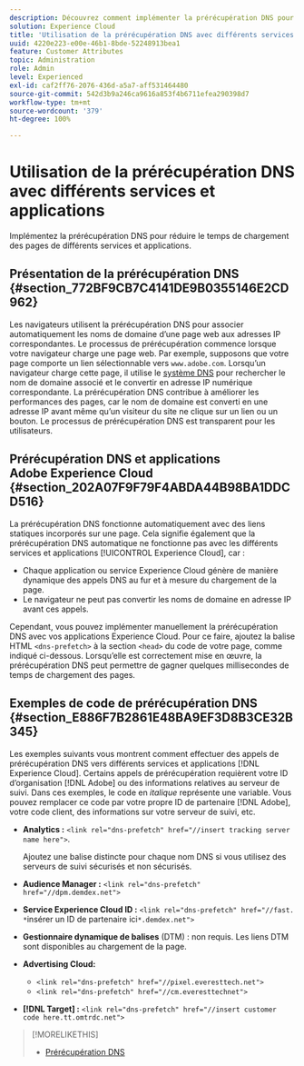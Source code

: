 ```yaml
---
description: Découvrez comment implémenter la prérécupération DNS pour réduire le temps de chargement des pages de différents services et applications dans Experience Cloud.
solution: Experience Cloud
title: 'Utilisation de la prérécupération DNS avec différents services et applications '
uuid: 4220e223-e00e-46b1-8bde-52248913bea1
feature: Customer Attributes
topic: Administration
role: Admin
level: Experienced
exl-id: caf2ff76-2076-436d-a5a7-aff531464480
source-git-commit: 542d3b9a246ca9616a853f4b6711efea290398d7
workflow-type: tm+mt
source-wordcount: '379'
ht-degree: 100%

---
```


# Utilisation de la prérécupération DNS avec différents services et applications

Implémentez la prérécupération DNS pour réduire le temps de chargement des pages de différents services et applications.

## Présentation de la prérécupération DNS {#section_772BF9CB7C4141DE9B0355146E2CD962}

Les navigateurs utilisent la prérécupération DNS pour associer automatiquement les noms de domaine d’une page web aux adresses IP correspondantes. Le processus de prérécupération commence lorsque votre navigateur charge une page web. Par exemple, supposons que votre page comporte un lien sélectionnable vers `www.adobe.com`. Lorsqu’un navigateur charge cette page, il utilise le [système DNS](https://www.networksolutions.com/support/what-is-a-domain-name-server-dns-and-how-does-it-work/) pour rechercher le nom de domaine associé et le convertir en adresse IP numérique correspondante. La prérécupération DNS contribue à améliorer les performances des pages, car le nom de domaine est converti en une adresse IP avant même qu’un visiteur du site ne clique sur un lien ou un bouton. Le processus de prérécupération DNS est transparent pour les utilisateurs.

## Prérécupération DNS et applications Adobe Experience Cloud {#section_202A07F9F79F4ABDA44B98BA1DDCD516}

La prérécupération DNS fonctionne automatiquement avec des liens statiques incorporés sur une page. Cela signifie également que la prérécupération DNS automatique ne fonctionne pas avec les différents services et applications [!UICONTROL Experience Cloud], car :

* Chaque application ou service Experience Cloud génère de manière dynamique des appels DNS au fur et à mesure du chargement de la page.
* Le navigateur ne peut pas convertir les noms de domaine en adresse IP avant ces appels.

Cependant, vous pouvez implémenter manuellement la prérécupération DNS avec vos applications Experience Cloud. Pour ce faire, ajoutez la balise HTML `<dns-prefetch>` à la section `<head>` du code de votre page, comme indiqué ci-dessous. Lorsqu’elle est correctement mise en œuvre, la prérécupération DNS peut permettre de gagner quelques millisecondes de temps de chargement des pages.

## Exemples de code de prérécupération DNS {#section_E886F7B2861E48BA9EF3D8B3CE32B345}

Les exemples suivants vous montrent comment effectuer des appels de prérécupération DNS vers différents services et applications [!DNL Experience Cloud]. Certains appels de prérécupération requièrent votre ID d’organisation [!DNL Adobe] ou des informations relatives au serveur de suivi. Dans ces exemples, le code en *italique* représente une variable. Vous pouvez remplacer ce code par votre propre ID de partenaire [!DNL Adobe], votre code client, des informations sur votre serveur de suivi, etc.

* **Analytics :** `<link rel="dns-prefetch" href="//insert tracking server name here">`.

   Ajoutez une balise distincte pour chaque nom DNS si vous utilisez des serveurs de suivi sécurisés et non sécurisés.

* **Audience Manager :** `<link rel="dns-prefetch" href="//dpm.demdex.net">`

* **Service Experience Cloud ID :** `<link rel="dns-prefetch" href="//fast. *`insérer un ID de partenaire ici`*.demdex.net">`

* **Gestionnaire dynamique de balises** (DTM) : non requis. Les liens DTM sont disponibles au chargement de la page.

* **Advertising Cloud:**

   * `<link rel="dns-prefetch" href="//pixel.everesttech.net">`
   * `<link rel="dns-prefetch" href="//cm.everesttechnet">`

* **[!DNL Target] :** `<link rel="dns-prefetch" href="//insert customer code here.tt.omtrdc.net">`

>[!MORELIKETHIS]
>
>* [Prérécupération DNS](https://www.chromium.org/developers/design-documents/dns-prefetching)

